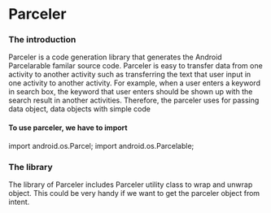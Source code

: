 # Parceler

### The introduction
Parceler is a code generation library that generates the Android Parcelarable familar source code. Parceler is easy to transfer data from one activity to another activity such as transferring the text that user input in one activity to another activity. For example, when a user enters a keyword in search box, the keyword that user enters should be shown up with the search result in another activities. Therefore, the parceler uses for passing data object, data objects with simple code 

#### To use parceler, we have to import

import android.os.Parcel;
import android.os.Parcelable;

### The library
The library of Parceler includes Parceler utility class to wrap and unwrap object. This could be very handy if we want to get the parceler object from intent.
